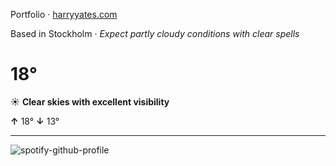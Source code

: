 Portfolio · [harryyates.com](https://harryyates.com)

<!-- WEATHER_START -->
Based in Stockholm · *Expect partly cloudy conditions with clear spells*

# 18°
☀️ **Clear skies with excellent visibility**

**↑** 18° **↓** 13°

---
<!-- WEATHER_END -->

<p align="left">
  <a>
    <img src="https://spotify-github-profile.kittinanx.com/api/view?uid=bigbello&cover_image=true&theme=natemoo-re&show_offline=true&background_color=121212&interchange=false&bar_color=53b14f&bar_color_cover=false" alt="spotify-github-profile">
  </a>
</p>